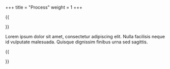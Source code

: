 +++
title = "Process"
weight = 1
+++

{{<section title="Process">}}

Lorem ipsum dolor sit amet, consectetur adipiscing elit. Nulla facilisis neque id vulputate malesuada. Quisque dignissim finibus urna sed sagittis. 


{{</section>}}